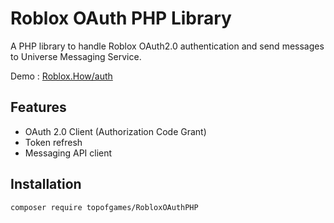 # Roblox OAuth PHP Library

A PHP library to handle Roblox OAuth2.0 authentication and send messages to Universe Messaging Service.

Demo : <a href="https://roblox.how/auth">Roblox.How/auth</a>

## Features

- OAuth 2.0 Client (Authorization Code Grant)
- Token refresh
- Messaging API client

## Installation

```bash
composer require topofgames/RobloxOAuthPHP
